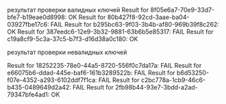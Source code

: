 результат проверки валидных ключей
Result for 8f05e6a7-70e9-33d7-bfe7-b19eae0d8998: OK
Result for 80b427f8-92cd-3aae-ba04-03927fbe17c6: FAIL
Result for b295bc63-9f03-3b4b-af80-969b39f8c262: OK
Result for 387eedc6-12e9-3b32-9881-63b6b5e85317: FAIL
Result for c19a8cf9-5c3a-37c5-b7f3-d16d38a0c180: OK



результат проверки невалидных ключей

Result for 18252235-78e0-44a5-8720-556f0c7da17a: FAIL
Result for e66075b6-ddad-445e-baf6-161b3289522b: FAIL
Result for b6d53250-f07e-4352-a293-6102ddf7f1ca: FAIL
Result for c2bc778a-1cb9-46c6-b435-0489649d2a42: FAIL
Result for 2fb98b44-93e7-3bdd-a2ad-79347bfe4ad1: OK
